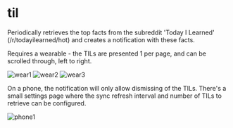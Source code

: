 til
===

Periodically retrieves the top facts from the subreddit 'Today I Learned' (/r/todayilearned/hot) and creates a notification with these facts.

Requires a wearable - the TILs are presented 1 per page, and can be scrolled through, left to right.

![wear1](https://raw.githubusercontent.com/emmaguy/til/master/images/wear_home.png)
![wear2](https://raw.githubusercontent.com/emmaguy/til/master/images/wear_til_with_position.png)
![wear3](https://raw.githubusercontent.com/emmaguy/til/master/images/wear_dismiss_all.png)

On a phone, the notification will only allow dismissing of the TILs. There's a small settings page where the sync refresh interval and number of TILs to retrieve can be configured.

![phone1](https://raw.githubusercontent.com/emmaguy/til/master/images/phone_settings.png)
